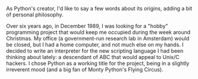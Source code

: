 As Python's creator, I'd like to say a few words about its origins, adding a bit of personal philosophy.

Over six years ago, in December 1989, I was looking for a "hobby" programming project that would keep me occupied during the week around Christmas. My office (a government-run research lab in Amsterdam) would be closed, but I had a home computer, and not much else on my hands. I decided to write an interpreter for the new scripting language I had been thinking about lately: a descendant of ABC that would appeal to Unix/C hackers. I chose Python as a working title for the project, being in a slightly irreverent mood (and a big fan of Monty Python's Flying Circus).
